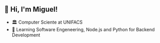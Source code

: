 ## 👋 Hi, I'm Miguel!

- 🏛️ Computer Sciente at UNIFACS
- 🌱 Learning Software Engeneering, Node.js and Python for Backend Development
